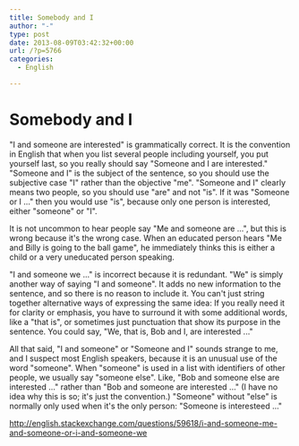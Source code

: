 ```yaml
---
title: Somebody and I
author: "-"
type: post
date: 2013-08-09T03:42:32+00:00
url: /?p=5766
categories:
  - English

---
```

# Somebody and I
"I and someone are interested" is grammatically correct. It is the convention in English that when you list several people including yourself, you put yourself last, so you really should say "Someone and I are interested." "Someone and I" is the subject of the sentence, so you should use the subjective case "I" rather than the objective "me". "Someone and I" clearly means two people, so you should use "are" and not "is". If it was "Someone or I ..." then you would use "is", because only one person is interested, either "someone" or "I".

It is not uncommon to hear people say "Me and someone are ...", but this is wrong because it's the wrong case. When an educated person hears "Me and Billy is going to the ball game", he immediately thinks this is either a child or a very uneducated person speaking.

"I and someone we ..." is incorrect because it is redundant. "We" is simply another way of saying "I and someone". It adds no new information to the sentence, and so there is no reason to include it. You can't just string together alternative ways of expressing the same idea: If you really need it for clarity or emphasis, you have to surround it with some additional words, like a "that is", or sometimes just punctuation that show its purpose in the sentence. You could say, "We, that is, Bob and I, are interested ..."

All that said, "I and someone" or "Someone and I" sounds strange to me, and I suspect most English speakers, because it is an unusual use of the word "someone". When "someone" is used in a list with identifiers of other people, we usually say "someone else". Like, "Bob and someone else are interested ..." rather than "Bob and someone are interested ..." (I have no idea why this is so; it's just the convention.) "Someone" without "else" is normally only used when it's the only person: "Someone is interesteed ..."

<http://english.stackexchange.com/questions/59618/i-and-someone-me-and-someone-or-i-and-someone-we>